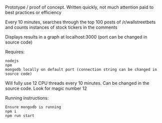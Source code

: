 Prototype / proof of concept. Written quickly, not much attention paid to best practices or efficiency   


Every 10 minutes, searches through the top 100 posts of /r/wallstreetbets and counts instances of stock tickers in the comments  

Displays results in a graph at localhost:3000 (port can be changed in source code)  

Requires: 
``` 
nodejs  
npm  
mongodb locally on default port (connection string can be changed in source code)
```

Will fully use 12 CPU threads every 10 minutes. Can be changed in the source code. Look for magic number 12  

Running instructions:  
```
Ensure mongodb is running  
npm i  
npm run start  
```